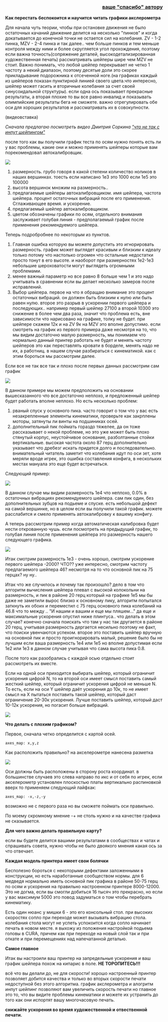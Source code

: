 <h3 align="right"><a href="https://pay.cloudtips.ru/p/f84bf0b2" target="_blank">ваше "спасибо" автору</a></h3>

**Как перестать беспокоится и научится читать графики акслерометра**

Для начала чуть теории, чтобы при остановке движения не было остаточных качаний движение делится на несколько "пинков" и когда докатывается до конечной точки не остается сил на колебания. ZV - 1-2 пинка, MZV - 2-4 пинка и так далее..  чем больше пинков и тем меньше контроля между ними и более скругляется угол прохождения,  поэтому  если важна точность(сопряжение деталей, высокодетализированная художественная печать) рассматривать шейперы шире чем  MZV не стоит.  Важно понимать, что любой шейпер перекрывает не четко 1 частоту а некий диапазон, поэтому  десятые доли это скорее прикладывание подорожника к отсеченной ноге.(на графиках каждый из шейперов показан пунктирной линией своего цвета.что интересно, шейпер может гасить и вторичные колебания за счет своей синусоидальной структуры). если одна ось показывает прекрасные результаты, а вторая плохие то вы все равно инвалид и показывать олимпийские результаты бега не сможете. важно отрегулировать обе оси для хороших результатов и рассматривать их в совокупности. 

(видеовставка)

*Сначала предлагаю посмотреть видео Дмитрия Соркина ["что не так с инпут шейпингом"](https://youtu.be/ZFPkfZEB-XU)*

после того как вы получили график теста по осям нужно понять есть ли у вас проблемы, какие они и можно применять шейперы которые вам порекомендовал автокалибровщик.

![](firstlook.jpg)

1. размерность. грубо говоря в какой степени количество ноликов в наших вершинках. тоесть если написано 1е3 это 1000 если 1е5 это 100000 
2. высота вершинок множим на размерность.. 
3. предлагаемые шейперы автокалибровщиком. имя шейпера, частота шейпера. процент остаточных вибраций после его применения.  Сглаживающее время. и ускорение. 
4. предлагаемый шейпер автокалибровщиком.
5. цветом обозначены графики по осям, отдельного внимания заслуживает голубая линия - предполагаемый график после применения рекомендуемого шейпера.
   
Теперь подробробнее по некоторым из пунктов.  

   1. Главная ошибка которую вы можете допустить это игнорировать размерность. график может выглядет красивым и близким к идеалу только потому что настолько огромен что остальные недостатки просто тонут в его высоте. и наоборот при размерностях 1е2-1е3 небольшие шероховатости могут выглядеть  огромными проблемами. 
   2. менее важный параметр но все равно 8 больше чем 1 и это надо учитывать в сравнении если вы делает несколько замеров после исправлений. 
   3. Выбор шейпера. первое на что я обращаю внимание это процент остаточных вибраций. он должен быть близким к нулю или быть равен нулю. второе это разрыв в ускорении первого шейпера и последующих.. например первый шейпер 27100 а второй 10300 это снижение в более чем два раза, значит что проблема есть, вне зависимости что нарисовано на графике, толку не будет. при шейпере скажем 12к и на ZV 9к на MZV это вполне допустимо.  если смотреть на график из первого примера даже несмотря на то, что мы видим достаточно малую размерность, мы понимаем что нормально данный принтер работать не будет и менять частоту шейперов это как переставлять кровати в борделе, менять надо не их, а работниц. в нашем случае разбираться с кинематикой. как с этим бороться мы рассмотрим далее.

Если все не так все так и плохо после первых данных рассмотрим сам график

![](belts_nuts.jpg)

В данном примере мы можем предположить на основании вышесказанного что все достаточно неплохо, и предложенный шейпер будет работать вполне неплохо. Но есть несколько проблем:
1. рваный спуск у основного пика. часто говорит о том что у вас есть незакрепленные элементы  кинематики, проверьте как закрплены моторы, затянуты ли винты на подшиниках осей.
2. дополнительный пик поймать гораздо тяжелее,  да он тоже рассказывает о некой проблеме, но это уже может быть плохо стянутый корпус, неустойчивое основание, разболтанные стойки вертикальные. высокая частота около 87 герц дополнительно указывает что дребезг искать придется долго и последовательно.  внимательный читатель заметит что колебания идут по оси зет, хотя меряли вроде игрек, это ошибка составления конфига, в нескольких местах мануала это еще будет встречаться. 

Следующий пример:

![](good.jpg)

В данном случае мы видим размерность 1е4 что неплохо,  0.0% в остаточных вибрациях рекомендуемого шейпера. сам пик один, без дополнительных зубцов на подьеме и спуске.  есть небольшой дефект на самой вершинке, но в целом если вы получили такой график. можете расслабится и смело применять автокалибровку к вашему конфигу.  

  А теперь рассмотрим пример когда автоматическая калибровка будет нести открованную чушь. если посмотреть на предыдущий график, то голубая линия после применения шейпера это размерность нашего следующего графика.

![](notgood.jpg)

Итак смотрим размерность 1е3 - очень хорошо, смотрим ускорение первого шейпера -2000? ЧТО??  уже интересно, смотрим частоту предлагаемого шейпера 46?  несмотря на то что основной пик на 75 герцах? ну ну..  

Итак что же случилось и почему так произошло? дело в том что алгоритм вычисления шейпера плевал с высокой колокольни на размерность, и пик в районе 20 герц который на графике 1е5 мы бы даже не заметили вырос близко к основному пику, алгоритм попытался заткнуть их обоих и переместил с 75 герц основного пика колебаний на 46.8 что то между .. "И нашим и вашим и еще мы пляшем..."  да еще и максимальные ускорения опустил ниже плинтуса..  что делать в этом случае? конечно сначала поискать что там у нас так другается в районе 20 герц, учитывая размерность дергается несильно поэтому не факт, что поиски увенчаются успехом. второе это поставить шейпер вручную на основной пик и просто проигнорировать малый, решение было бы не лучшим если ваша размерность 1е4 или 1е5 но вполне допустимая если 1е2 или 1е3 в данном случае учитывая что сама высота пика 0.8. 

После того как разобрались с каждой осью отдельно стоит рассмотреть их вместе. 

Если на одной оси приходится выбирать шейпер, который ограничит ускорения цифрой N, то на второй оси имеет смысл поставить самый жесткий шейпер, который ограничит ускорения цифрой не меньше N. То есть, если на оси Y шейпер даёт ускорения до 10к, то не имеет смысл на Х пытаться поставить такой шейпер, который даст ограничение 20-30к ускорения. Лучше поставить шейпер, который даст 10-12к ускорения, но погасит больше вибраций. 

![](dual.jpg)

**Что делать с плохим графиком?**

Первое, сначала четко определится с картой осей. 

```axes_map: x,y,z```

Как расположить правильно? на акселерометре нанесена разметка

![](adxl.jpg)

 Оси должны быть расположены в сторону роста координат. в большинстве случаев это слева направо по икс и от себя по игрек,  если акселерометр установлен плоскостью платы вертикально распиновкой вверх то применяем следующий лайфхак:

```axes_map: -x,-z,-y``` 

возможно не с первого раза но вы сможете поймать оси правильно. 

По моему скромному мнение -+ не столь нужно и на качестве графика не сказывается. 

**Для чего важно делать правильную карту?** 

если вы будете делится вашими результатами в сообществах и чатах и спрашивать совета, нужно чтобы не было двоякого мнения какая ось за что отвечает.


**Каждая модель принтера имеет свои болячки**

Бесполезно бороться с некоторыми дефектами заложенными в конструкции, но есть наработанные сообществом нормы. для 6 медведя нормально иметь основной пик графика в районе 50-75 герц по  осям и ускорения на правильно настроенном принтере 8000-12000.  Это не догма, если вы смогли добиться 16 тысяч это прекрасно, но если у вас максимум 5000 это повод задуматься о том чтобы перебрать кинематику. 

Есть один нюанс у мишки 6  - это его консольный стол. при высоких скоростях сопло при переходе может вызывать вибрацию стола.  колебания стола могут не успеть успокоится когда сопло начинает печать в новом месте. я выхожу из положения настройкой подьема головы в CURA,  причем как при переходе на новый слой так и при откате и при перемещениях над напечатанной деталью. 

**Самое главное**

Итак вы настроили ваш принтер на запредельные ускорения и ваш график шейпера похож на кипарис в поле. **НЕ ТОРОПИТЕСЬ!!!** 

всё что вы делали до, не для скорости! хорошо настроенный принтер позволяет добится качества и только во вторых скорости печати недоступной без этого алгоритма. график акслерометра и алогритм инпут шейпинг  позволяют вам увеличить скорость печати но главное это то, что вы видите проблемы кинематики и можете их устранить до того как они испортят вашу многочасовую печать. 

**снижайте ускорения во время художественной и отвественной печати.** 


